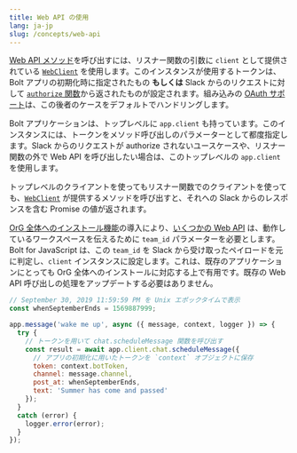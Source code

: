 ```yaml
---
title: Web API の使用
lang: ja-jp
slug: /concepts/web-api
---
```


[Web API メソッド](https://api.slack.com/methods)を呼び出すには、リスナー関数の引数に `client` として提供されている [`WebClient`](https://slack.dev/node-slack-sdk/web-api) を使用します。このインスタンスが使用するトークンは、Bolt アプリの初期化時に指定されたもの <b>もしくは</b> Slack からのリクエストに対して [`authorize` 関数](/concepts/authorization)から返されたものが設定されます。組み込みの [OAuth サポート](/concepts/authenticating-oauth)は、この後者のケースをデフォルトでハンドリングします。

Bolt アプリケーションは、トップレベルに `app.client` も持っています。このインスタンスには、トークンをメソッド呼び出しのパラメーターとして都度指定します。Slack からのリクエストが authorize されないユースケースや、リスナー関数の外で Web API を呼び出したい場合は、このトップレベルの `app.client` を使用します。

トップレベルのクライアントを使ってもリスナー関数でのクライアントを使っても、[`WebClient`](https://slack.dev/node-slack-sdk/web-api) が提供するメソッドを呼び出すと、それへの Slack からのレスポンスを含む Promise の値が返されます。

[OrG 全体へのインストール機能](https://api.slack.com/enterprise/apps)の導入により、[いくつかの Web API](https://api.slack.com/enterprise/apps/changes-apis#methods) は、動作しているワークスペースを伝えるために `team_id` パラメーターを必要とします。Bolt for JavaScript は、この `team_id` を Slack から受け取ったペイロードを元に判定し、`client` インスタンスに設定します。これは、既存のアプリケーションにとっても OrG 全体へのインストールに対応する上で有用です。既存の Web API 呼び出しの処理をアップデートする必要はありません。

```javascript
// September 30, 2019 11:59:59 PM を Unix エポックタイムで表示
const whenSeptemberEnds = 1569887999;

app.message('wake me up', async ({ message, context, logger }) => {
  try {
    // トークンを用いて chat.scheduleMessage 関数を呼び出す
    const result = await app.client.chat.scheduleMessage({
      // アプリの初期化に用いたトークンを `context` オブジェクトに保存
      token: context.botToken,
      channel: message.channel,
      post_at: whenSeptemberEnds,
      text: 'Summer has come and passed'
    });
  }
  catch (error) {
    logger.error(error);
  }
});
```